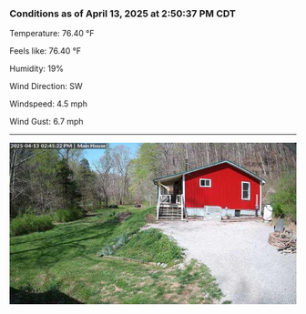 ### Conditions as of April 13, 2025 at 2:50:37 PM CDT 

Temperature: 76.40 &deg;F

Feels like: 76.40 &deg;F

Humidity: 19%

Wind Direction: SW

Windspeed: 4.5 mph

Wind Gust: 6.7 mph

---

<img src="./images/latest.jpeg"/>

